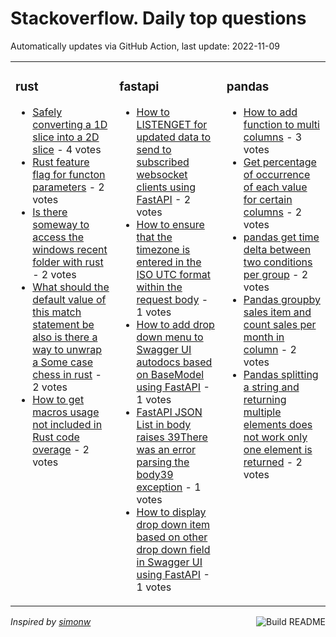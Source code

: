 # Stackoverflow. Daily top questions 

Automatically updates via GitHub Action, last update: <!-- date starts -->2022-11-09<!-- date ends -->


<table><tr><td valign="top" width="33%">

### rust
<!-- rust starts -->
* [Safely converting a 1D slice into a 2D slice](https://stackoverflow.com/questions/74359561/safely-converting-a-1d-slice-into-a-2d-slice) - 4 votes
* [Rust feature flag for functon parameters](https://stackoverflow.com/questions/74359522/rust-feature-flag-for-functon-parameters) - 2 votes
* [Is there someway to access the windows recent folder with rust](https://stackoverflow.com/questions/74358161/is-there-someway-to-access-the-windows-recent-folder-with-rust) - 2 votes
* [What should the default value of this match statement be also is there a way to unwrap a Some case chess in rust](https://stackoverflow.com/questions/74354481/what-should-the-default-value-of-this-match-statement-be-also-is-there-a-way-to) - 2 votes
* [How to get macros usage not included in Rust code overage](https://stackoverflow.com/questions/74366311/how-to-get-macros-usage-not-included-in-rust-code-overage) - 2 votes
<!-- rust ends -->
</td><td valign="top" width="34%">


### fastapi
<!-- fastapi starts -->
* [How to LISTENGET for updated data to send to subscribed websocket clients using FastAPI](https://stackoverflow.com/questions/74369127/how-to-listen-get-for-updated-data-to-send-to-subscribed-websocket-clients-using) - 2 votes
* [How to ensure that the timezone is entered in the ISO UTC format within the request body](https://stackoverflow.com/questions/74379605/how-to-ensure-that-the-timezone-is-entered-in-the-iso-utc-format-within-the-requ) - 1 votes
* [How to add drop down menu to Swagger UI autodocs based on BaseModel using FastAPI](https://stackoverflow.com/questions/74366289/how-to-add-drop-down-menu-to-swagger-ui-autodocs-based-on-basemodel-using-fastap) - 1 votes
* [FastAPI JSON List in body raises 39There was an error parsing the body39 exception](https://stackoverflow.com/questions/74365853/fastapi-json-list-in-body-raises-there-was-an-error-parsing-the-body-exception) - 1 votes
* [How to display drop down item based on other drop down field in Swagger UI using FastAPI](https://stackoverflow.com/questions/74375726/how-to-display-drop-down-item-based-on-other-drop-down-field-in-swagger-ui-using) - 1 votes
<!-- fastapi ends -->
</td><td valign="top" width="34%">


### pandas
<!-- pandas starts -->
* [How to add function to multi columns](https://stackoverflow.com/questions/74355715/how-to-add-function-to-multi-columns) - 3 votes
* [Get percentage of occurrence of each value for certain columns](https://stackoverflow.com/questions/74360397/get-percentage-of-occurrence-of-each-value-for-certain-columns) - 2 votes
* [pandas get time delta between two conditions per group](https://stackoverflow.com/questions/74357420/pandas-get-time-delta-between-two-conditions-per-group) - 2 votes
* [Pandas groupby sales item and count sales per month in column](https://stackoverflow.com/questions/74375323/pandas-groupby-sales-item-and-count-sales-per-month-in-column) - 2 votes
* [Pandas splitting a string and returning multiple elements does not work  only one element is returned](https://stackoverflow.com/questions/74373184/pandas-splitting-a-string-and-returning-multiple-elements-does-not-work-only) - 2 votes
<!-- pandas ends -->
</td></tr></table>

<a href="https://github.com/hp0404/hp0404/actions"><img src="https://github.com/hp0404/hp0404/workflows/Build%20README/badge.svg" align="right" alt="Build README"></a> <p>*Inspired by  [simonw](https://github.com/simonw/simonw)*</p>

